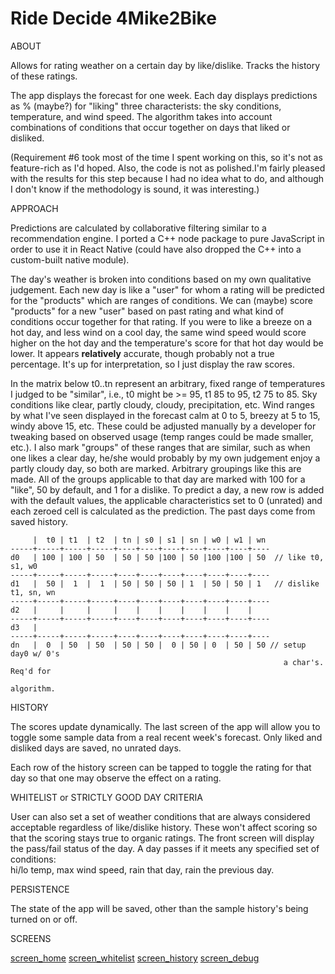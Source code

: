 
# Ride Decide 4Mike2Bike

ABOUT

Allows for rating weather on a certain day by like/dislike. Tracks the history of these ratings.

The app displays the forecast for one week. Each day displays predictions as % (maybe?) for "liking" three characterists: 
the sky conditions, temperature, and wind speed. The algorithm takes into account combinations of
conditions that occur together on days that liked or disliked. 

(Requirement #6 took most of the time I spent working on this, so it's not as feature-rich as I'd hoped. Also, 
the code is not as polished.I'm fairly pleased with the results for this step because I had no idea what to do, and 
although I don't know if the methodology is sound, it was interesting.) 

APPROACH

Predictions are calculated by collaborative filtering similar to a recommendation engine. 
I ported a C++ node package to pure JavaScript in order to use it in React Native 
(could have also dropped the C++ into a custom-built native module).

The day's weather is broken into conditions based on my own qualitative judgement. 
Each new day is like a "user" for whom a rating will be predicted for the "products" which
are ranges of conditions. We can (maybe) score "products" for a new "user" based on past rating and
what kind of conditions occur together for that rating. If you were to like a breeze on a hot day,
and less wind on a cool day, the same wind speed would score higher on the hot day and the temperature's
score for that hot day would be lower. It appears <b>relatively</b> accurate, though probably not a true percentage.
It's up for interpretation, so I just display the raw scores. 

In the matrix below t0..tn represent an arbitrary, fixed 
range of temperatures I judged to be "similar", i.e., t0 might be >= 95, t1 85 to 95, t2 75 to 85.
Sky conditions like clear, partly cloudy, cloudy, precipitation, etc. Wind ranges by what I've
seen displayed in the forecast calm at 0 to 5, breezy at 5 to 15, windy above 15, etc. These 
could be adjusted manually by a developer for tweaking based on observed usage (temp ranges could be
made smaller, etc.). I also mark "groups" of these ranges that are similar, such as when one
likes a clear day, he/she would probably by my own judgement enjoy a partly cloudy day, so both are marked. 
Arbitrary groupings like this are made. All of the groups applicable to that day are marked with
100 for a "like", 50 by default, and 1 for a dislike. To predict a day, a new row is added with
the default values, the applicable characteristics set to 0 (unrated) and each zeroed cell is 
calculated as the prediction. The past days come from saved history.

```  
     |  t0 | t1  | t2  | tn | s0 | s1 | sn | w0 | w1 | wn
-----+-----+-----+-----+----+----+----+----+----+----+----
d0   | 100 | 100 | 50  | 50 | 50 |100 | 50 |100 |100 | 50  // like t0, s1, w0
-----+-----+-----+-----+----+----+----+----+----+----+----
d1   |  50 |  1  |  1  | 50 | 50 | 50 | 1  | 50 | 50 | 1   // dislike t1, sn, wn
-----+-----+-----+-----+----+----+----+----+----+----+----
d2   |     |     |     |    |    |    |    |    |    |   
-----+-----+-----+-----+----+----+----+----+----+----+----
d3   |
-----+-----+-----+-----+----+----+----+----+----+----+----
dn   |  0  | 50  | 50  | 50 | 50 |  0 | 50 | 0  | 50 | 50 // setup day0 w/ 0's
                                                             a char's. Req'd for
                                                             algorithm. 
```

HISTORY

The scores update dynamically. The last screen of the app will allow you to toggle some sample
data from a real recent week's forecast. Only liked and disliked days are saved, no unrated days. 

Each row of the history screen can be tapped to toggle the rating for that day so that one may
observe the effect on a rating. 

WHITELIST or STRICTLY GOOD DAY CRITERIA

User can also set a set of weather conditions that are always considered acceptable regardless
of like/dislike history. These won't affect scoring so that the scoring stays true to organic
ratings. The front screen will display the pass/fail status of the day. A day passes if it 
meets any specified set of conditions: <br/>
hi/lo temp, max wind speed, rain that day, rain the previous day.

PERSISTENCE

The state of the app will be saved, other than the sample history's being turned on or off.

SCREENS

[screen_home](https://github.com/mitchellsullivan/ride-decide/master/raw/readme/screen_home.png "Home Screen")
[screen_whitelist](https://github.com/mitchellsullivan/ride-decide/master/raw/readme/screen_whitelist.png "Whitelist Screen")
[screen_history](https://github.com/mitchellsullivan/ride-decide/master/raw/readme/screen_history.png "History Screen")
[screen_debug](https://github.com/mitchellsullivan/ride-decide/master/raw/readme/screen_debug.png "Debug Screen")

